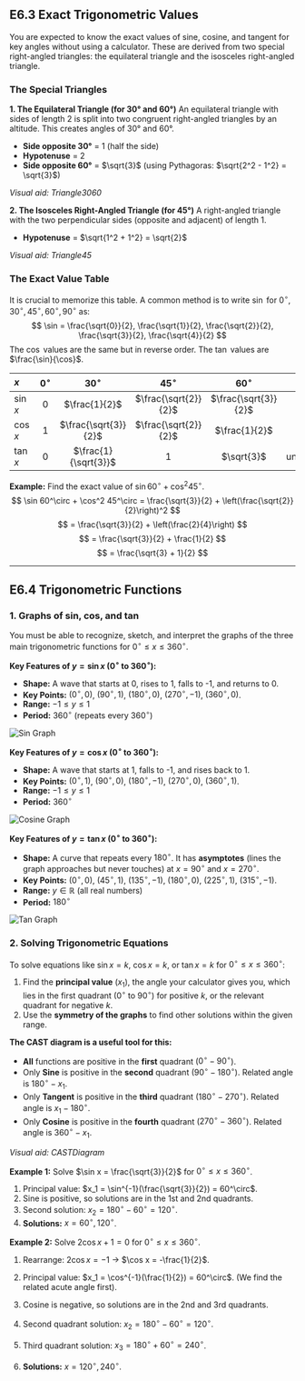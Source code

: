 ## E6.3 Exact Trigonometric Values

You are expected to know the exact values of sine, cosine, and tangent for key angles without using a calculator. These are derived from two special right-angled triangles: the equilateral triangle and the isosceles right-angled triangle.

### The Special Triangles

**1. The Equilateral Triangle (for 30° and 60°)**
An equilateral triangle with sides of length 2 is split into two congruent right-angled triangles by an altitude. This creates angles of 30° and 60°.
- **Side opposite 30°** = 1 (half the side)
- **Hypotenuse** = 2
- **Side opposite 60°** = $\sqrt{3}$ (using Pythagoras: $\sqrt{2^2 - 1^2} = \sqrt{3}$)

*Visual aid: Triangle3060*

**2. The Isosceles Right-Angled Triangle (for 45°)**
A right-angled triangle with the two perpendicular sides (opposite and adjacent) of length 1.
- **Hypotenuse** = $\sqrt{1^2 + 1^2} = \sqrt{2}$

*Visual aid: Triangle45*

### The Exact Value Table

It is crucial to memorize this table. A common method is to write $\sin$ for $0^\circ, 30^\circ, 45^\circ, 60^\circ, 90^\circ$ as:
$$ \sin = \frac{\sqrt{0}}{2}, \frac{\sqrt{1}}{2}, \frac{\sqrt{2}}{2}, \frac{\sqrt{3}}{2}, \frac{\sqrt{4}}{2} $$
The $\cos$ values are the same but in reverse order. The $\tan$ values are $\frac{\sin}{\cos}$.

| $x$      | $0^\circ$ |      $30^\circ$      |      $45^\circ$      |      $60^\circ$      | $90^\circ$ |
| :------- | :-------: | :------------------: | :------------------: | :------------------: | :--------: |
| $\sin x$ |    $0$    |    $\frac{1}{2}$     | $\frac{\sqrt{2}}{2}$ | $\frac{\sqrt{3}}{2}$ |    $1$     |
| $\cos x$ |    $1$    | $\frac{\sqrt{3}}{2}$ | $\frac{\sqrt{2}}{2}$ |    $\frac{1}{2}$     |    $0$     |
| $\tan x$ |    $0$    | $\frac{1}{\sqrt{3}}$ |         $1$          |      $\sqrt{3}$      | undefined  |

**Example:** Find the exact value of $\sin 60^\circ + \cos^2 45^\circ$.
$$ \sin 60^\circ + \cos^2 45^\circ = \frac{\sqrt{3}}{2} + \left(\frac{\sqrt{2}}{2}\right)^2 $$
$$ = \frac{\sqrt{3}}{2} + \left(\frac{2}{4}\right) $$
$$ = \frac{\sqrt{3}}{2} + \frac{1}{2} $$
$$ = \frac{\sqrt{3} + 1}{2} $$

---

## E6.4 Trigonometric Functions

### 1. Graphs of sin, cos, and tan

You must be able to recognize, sketch, and interpret the graphs of the three main trigonometric functions for $0^\circ \leq x \leq 360^\circ$.

**Key Features of $y = \sin x$ ($0^\circ$ to $360^\circ$):**
- **Shape:** A wave that starts at 0, rises to 1, falls to -1, and returns to 0.
- **Key Points:** $(0^\circ, 0)$, $(90^\circ, 1)$, $(180^\circ, 0)$, $(270^\circ, -1)$, $(360^\circ, 0)$.
- **Range:** $-1 \leq y \leq 1$
- **Period:** $360^\circ$ (repeats every $360^\circ$)

![Sin Graph](https://i.ibb.co/k6Q3d7r9/sinx.png)

**Key Features of $y = \cos x$ ($0^\circ$ to $360^\circ$):**
- **Shape:** A wave that starts at 1, falls to -1, and rises back to 1.
- **Key Points:** $(0^\circ, 1)$, $(90^\circ, 0)$, $(180^\circ, -1)$, $(270^\circ, 0)$, $(360^\circ, 1)$.
- **Range:** $-1 \leq y \leq 1$
- **Period:** $360^\circ$

![Cosine Graph](https://i.ibb.co/p6Mxh0NZ/cosx.png)

**Key Features of $y = \tan x$ ($0^\circ$ to $360^\circ$):**
- **Shape:** A curve that repeats every $180^\circ$. It has **asymptotes** (lines the graph approaches but never touches) at $x = 90^\circ$ and $x = 270^\circ$.
- **Key Points:** $(0^\circ, 0)$, $(45^\circ, 1)$, $(135^\circ, -1)$, $(180^\circ, 0)$, $(225^\circ, 1)$, $(315^\circ, -1)$.
- **Range:** $y \in \mathbb{R}$ (all real numbers)
- **Period:** $180^\circ$

![Tan Graph](https://i.ibb.co/KjwyFLZQ/tanx.png)

### 2. Solving Trigonometric Equations

To solve equations like $\sin x = k$, $\cos x = k$, or $\tan x = k$ for $0^\circ \leq x \leq 360^\circ$:
1.  Find the **principal value** ($x_1$), the angle your calculator gives you, which lies in the first quadrant ($0^\circ$ to $90^\circ$) for positive $k$, or the relevant quadrant for negative $k$.
2.  Use the **symmetry of the graphs** to find other solutions within the given range.

**The CAST diagram is a useful tool for this:**
- **All** functions are positive in the **first** quadrant ($0^\circ-90^\circ$).
- Only **Sine** is positive in the **second** quadrant ($90^\circ-180^\circ$). Related angle is $180^\circ - x_1$.
- Only **Tangent** is positive in the **third** quadrant ($180^\circ-270^\circ$). Related angle is $x_1 - 180^\circ$.
- Only **Cosine** is positive in the **fourth** quadrant ($270^\circ-360^\circ$). Related angle is $360^\circ - x_1$.

*Visual aid: CASTDiagram*

**Example 1:** Solve $\sin x = \frac{\sqrt{3}}{2}$ for $0^\circ \leq x \leq 360^\circ$.
1.  Principal value: $x_1 = \sin^{-1}(\frac{\sqrt{3}}{2}) = 60^\circ$.
2.  Sine is positive, so solutions are in the 1st and 2nd quadrants.
3.  Second solution: $x_2 = 180^\circ - 60^\circ = 120^\circ$.
4.  **Solutions:** $x = 60^\circ, 120^\circ$.

**Example 2:** Solve $2 \cos x + 1 = 0$ for $0^\circ \leq x \leq 360^\circ$.
1.  Rearrange: $2 \cos x = -1$ → $\cos x = -\frac{1}{2}$.
2.  Principal value: $x_1 = \cos^{-1}(\frac{1}{2}) = 60^\circ$. (We find the related acute angle first).
3.  Cosine is negative, so solutions are in the 2nd and 3rd quadrants.
4.  Second quadrant solution: $x_2 = 180^\circ - 60^\circ = 120^\circ$.
5.  Third quadrant solution: $x_3 = 180^\circ + 60^\circ = 240^\circ$.

6.  **Solutions:** $x = 120^\circ, 240^\circ$.
